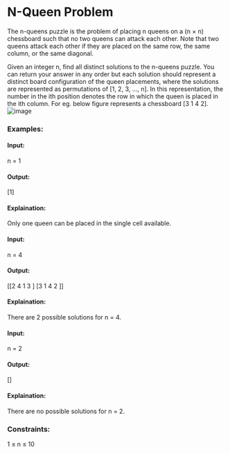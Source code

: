# N-Queen Problem
The n-queens puzzle is the problem of placing n queens on a (n × n) chessboard such that no two queens can attack each other. Note that two queens attack each other if they are placed on the same row, the same column, or the same diagonal.

Given an integer n, find all distinct solutions to the n-queens puzzle.
You can return your answer in any order but each solution should represent a distinct board configuration of the queen placements, where the solutions are represented as permutations of [1, 2, 3, ..., n]. In this representation, the number in the ith position denotes the row in which the queen is placed in the ith column.
For eg. below figure represents a chessboard [3 1 4 2].
![image](https://github.com/user-attachments/assets/ef22f5e5-4a12-44f7-8c87-12bb20d63971)

### Examples:
#### Input: 
n = 1
#### Output: 
[1]
#### Explaination: 
Only one queen can be placed in the single cell available.

#### Input: 
n = 4
#### Output:
[[2 4 1 3 ] [3 1 4 2 ]]
#### Explaination: 
There are 2 possible solutions for n = 4.

#### Input:
n = 2
#### Output:
[]
#### Explaination:
There are no possible solutions for n = 2.

### Constraints:
1 ≤ n ≤ 10
